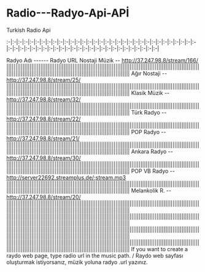# Radio---Radyo-Api-APİ


Turkish Radio Api


:-|:-|:-|:-|:-|:-|:-|:-|:-|:-|:-|:-|:-|:-|:-|:-|:-|:-|:-|:-|:-|:-|:-|:-|:-|:-|:-|:-|:-|:-|:-|:-|:-|:-|:-|:-|:-|:-|:-|:-|:-|:-|:-|:-|:-|:-|:-|:-|:-|:-|:-|:-|:-|:-|:-|:-|:-|:-|:-|

Radyo Adı ------ Radyo URL
Nostaji Müzik -- http://37.247.98.8/stream/166/   
|||||||||||||||||||||||||||||||||||||||||||||||||||||||||||||||||||||||||||||||||||||||||||||||||||||||||||||||||||||||||||||||||||||||||||||||||||||||||||||||||||||||||||||||||
Ağır Nostaji  -- http://37.247.98.8/stream/25/
|||||||||||||||||||||||||||||||||||||||||||||||||||||||||||||||||||||||||||||||||||||||||||||||||||||||||||||||||||||||||||||||||||||||||||||||||||||||||||||||||||||||||||||||||
Klasik Müzik  -- http://37.247.98.8/stream/32/
|||||||||||||||||||||||||||||||||||||||||||||||||||||||||||||||||||||||||||||||||||||||||||||||||||||||||||||||||||||||||||||||||||||||||||||||||||||||||||||||||||||||||||||||||
Türk Radyo    -- http://37.247.98.8/stream/22/
|||||||||||||||||||||||||||||||||||||||||||||||||||||||||||||||||||||||||||||||||||||||||||||||||||||||||||||||||||||||||||||||||||||||||||||||||||||||||||||||||||||||||||||||||
POP Radyo     -- http://37.247.98.8/stream/21/
|||||||||||||||||||||||||||||||||||||||||||||||||||||||||||||||||||||||||||||||||||||||||||||||||||||||||||||||||||||||||||||||||||||||||||||||||||||||||||||||||||||||||||||||||
Ankara Radyo  -- http://37.247.98.8/stream/30/
|||||||||||||||||||||||||||||||||||||||||||||||||||||||||||||||||||||||||||||||||||||||||||||||||||||||||||||||||||||||||||||||||||||||||||||||||||||||||||||||||||||||||||||||||
POP VB Radyo  -- http://server22692.streamplus.de/;stream.mp3
|||||||||||||||||||||||||||||||||||||||||||||||||||||||||||||||||||||||||||||||||||||||||||||||||||||||||||||||||||||||||||||||||||||||||||||||||||||||||||||||||||||||||||||||||
Melankolik R. -- http://37.247.98.8/stream/20/
|||||||||||||||||||||||||||||||||||||||||||||||||||||||||||||||||||||||||||||||||||||||||||||||||||||||||||||||||||||||||||||||||||||||||||||||||||||||||||||||||||||||||||||||||
|||||||||||||||||||||||||||||||||||||||||||||||||||||||||||||||||||||||||||||||||||||||||||||||||||||||||||||||||||||||||||||||||||||||||||||||||||||||||||||||||||||||||||||||||
|||||||||||||||||||||||||||||||||||||||||||||||||||||||||||||||||||||||||||||||||||||||||||||||||||||||||||||||||||||||||||||||||||||||||||||||||||||||||||||||||||||||||||||||||
|||||||||||||||||||||||||||||||||||||||||||||||||||||||||||||||||||||||||||||||||||||||||||||||||||||||||||||||||||||||||||||||||||||||||||||||||||||||||||||||||||||||||||||||||
If you want to create a raydo web page, type radio url in the music path. /  Raydo web sayfası oluşturmak istiyorsanız, müzik yoluna radyo .url yazınız.

